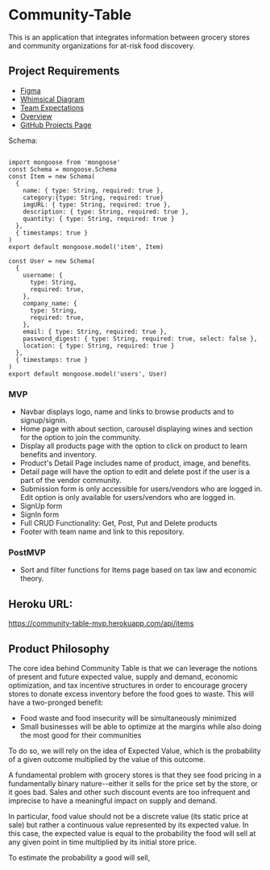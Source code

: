 # Community-Table

This is an application that integrates information between grocery stores and community organizations for at-risk food discovery.

## Project Requirements

<ul>
  <li><a href="https://www.figma.com/file/kYEHNajx152CqwGqjgOip3/Community-Table?node-id=0%3A1">Figma</a></li>
  <li><a href="https://whimsical.com/community-table-FoZPsH8zCzsDTT1oWdAS1V">Whimsical Diagram</a></li>
  <li><a href="https://docs.google.com/document/d/1OzatiZ3santSrK4_rQHGPNGZ-xBpKb39n5eck1PhdOM/edit?usp=sharing">Team Expectations</a></li>
  <li><a href="https://docs.google.com/document/d/1_X-6IAQKls_ZJ4oxxiJzS5EmqE0wVMx_C_3YDJvBLYQ/edit?usp=sharing">Overview</a></li>
  <li><a href="https://github.com/robisonJohn/Community-Table/projects/1?add_cards_query=is%3Aopen">GitHub Projects Page</a></li>
</ul>

<p>Schema: </p>

```

import mongoose from 'mongoose'
const Schema = mongoose.Schema
const Item = new Schema(
  {
    name: { type: String, required: true },
    category:{type: String, required: true}
    imgURL: { type: String, required: true },
    description: { type: String, required: true },
    quantity: { type: String, required: true }
  },
  { timestamps: true }
)
export default mongoose.model('item', Item)

const User = new Schema(
  {
    username: {
      type: String,
      required: true,
    },
    company_name: {
      type: String,
      required: true,
    },
    email: { type: String, required: true },
    password_digest: { type: String, required: true, select: false },
    location: { type: String, required: true }
  },
  { timestamps: true }
)
export default mongoose.model('users', User)

```

### MVP

- Navbar displays logo, name and links to browse products and to signup/signin.
- Home page with about section, carousel displaying wines and section for the option to join the community.
- Display all products page with the option to click on product to learn benefits and inventory.
- Product's Detail Page includes name of product, image, and benefits.
- Detail page will have the option to edit and delete post if the user is a part of the vendor community.
- Submission form is only accessible for users/vendors who are logged in.
  Edit option is only available for users/vendors who are logged in.
- SignUp form
- SignIn form
- Full CRUD Functionality: Get, Post, Put and Delete products
- Footer with team name and link to this repository.

### PostMVP

- Sort and filter functions for Items page based on tax law and economic theory.

## Heroku URL:

https://community-table-mvp.herokuapp.com/api/items

## Product Philosophy

<p>The core idea behind Community Table is that we can leverage the notions of present and future expected value, supply and demand, economic optimization, and tax incentive structures in order to encourage grocery stores to donate excess inventory before the food goes to waste. This will have a two-pronged benefit: </p>
<ul>
  <li>Food waste and food insecurity will be simultaneously minimized</li>
  <li>Small businesses will be able to optimize at the margins while also doing the most good for their communities</li>
</ul>

<p>To do so, we will rely on the idea of Expected Value, which is the probability of a given outcome multiplied by the value of this outcome.</p> 

<p>A fundamental problem with grocery stores is that they see food pricing in a fundamentally binary nature--either it sells for the price set by the store, or it goes bad. Sales and other such discount events are too infrequent and imprecise to have a meaningful impact on supply and demand.</p>

<p>In particular, food value should not be a discrete value (its static price at sale) but rather a continuous value represented by its expected value. In this case, the expected value is equal to the probability the food will sell at any given point in time multiplied by its initial store price.</p>

<p>To estimate the probability a good will sell, </p>















